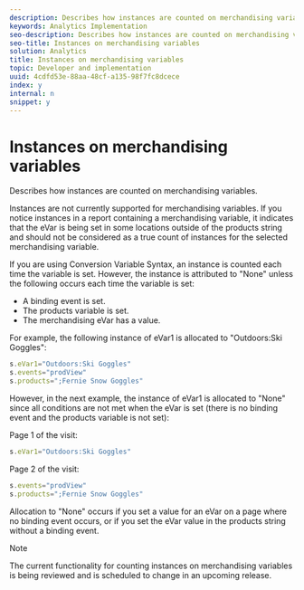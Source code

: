 ```yaml
---
description: Describes how instances are counted on merchandising variables.
keywords: Analytics Implementation
seo-description: Describes how instances are counted on merchandising variables.
seo-title: Instances on merchandising variables
solution: Analytics
title: Instances on merchandising variables
topic: Developer and implementation
uuid: 4cdfd53e-88aa-48cf-a135-98f7fc8dcece
index: y
internal: n
snippet: y
---
```


# Instances on merchandising variables

Describes how instances are counted on merchandising variables.

 Instances are not currently supported for merchandising variables. If you notice instances in a report containing a merchandising variable, it indicates that the eVar is being set in some locations outside of the products string and should not be considered as a true count of instances for the selected merchandising variable.

If you are using Conversion Variable Syntax, an instance is counted each time the variable is set. However, the instance is attributed to "None" unless the following occurs each time the variable is set:

* A binding event is set. 
* The products variable is set. 
* The merchandising eVar has a value.

For example, the following instance of eVar1 is allocated to "Outdoors:Ski Goggles":

```js
s.eVar1="Outdoors:Ski Goggles" 
s.events="prodView" 
s.products=";Fernie Snow Goggles"
```

However, in the next example, the instance of eVar1 is allocated to "None" since all conditions are not met when the eVar is set (there is no binding event and the products variable is not set):

Page 1 of the visit:

```js
s.eVar1="Outdoors:Ski Goggles"
```

Page 2 of the visit:

```js
s.events="prodView" 
s.products=";Fernie Snow Goggles"
```

Allocation to "None" occurs if you set a value for an eVar on a page where no binding event occurs, or if you set the eVar value in the products string without a binding event.

>[!NOTE]
>
>The current functionality for counting instances on merchandising variables is being reviewed and is scheduled to change in an upcoming release.

